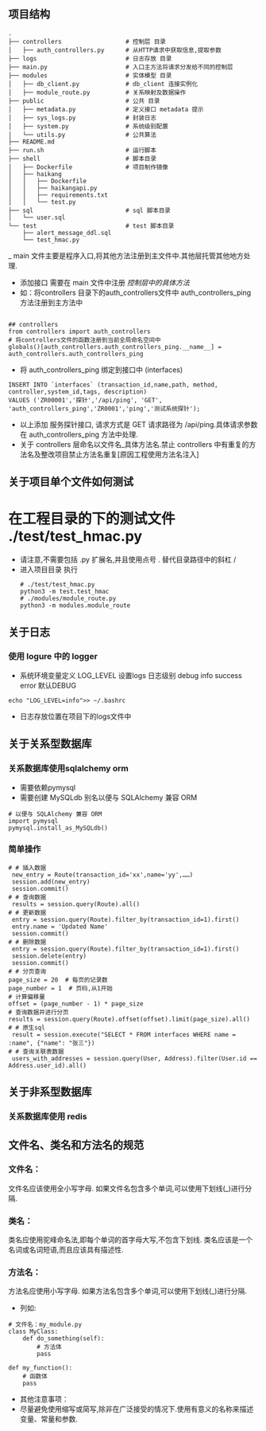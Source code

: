 



## 项目结构

~~~~~~
.
├── controllers                  # 控制层 目录
│   ├── auth_controllers.py      # 从HTTP请求中获取信息,提取参数
├── logs                         # 日志存放 目录
├── main.py                      # 入口主方法将请求分发给不同的控制层
├── modules                      # 实体模型 目录 
│   ├── db_client.py             # db_client 连接实例化
│   ├── module_route.py          # 关系映射及数据操作
├── public                       # 公共 目录
│   ├── metadata.py              # 定义接口 metadata 提示
│   ├── sys_logs.py              # 封装日志
│   ├── system.py                # 系统级别配置
│   └── utils.py                 # 公共算法
├── README.md
├── run.sh                       # 运行脚本
├── shell                        # 脚本目录
│   ├── Dockerfile               # 项目制作镜像
│   ├── haikang
│   │   ├── Dockerfile
│   │   ├── haikangapi.py
│   │   ├── requirements.txt
│   │   └── test.py
├── sql                          # sql 脚本目录
│   └── user.sql
└── test                         # test 脚本目录
    ├── alert_message_ddl.sql
    └── test_hmac.py

~~~~~~


_ main 文件主要是程序入口,将其他方法注册到主文件中.其他层托管其他地方处理.
- 添加接口 需要在 main 文件中注册 *控制层中的具体方法*
- 如：将controllers 目录下的auth_controllers文件中 auth_controllers_ping 方法注册到主方法中

~~~~~~

## controllers
from controllers import auth_controllers
# 将controllers文件的函数注册到当前全局命名空间中
globals()[auth_controllers.auth_controllers_ping.__name__] = auth_controllers.auth_controllers_ping

~~~~~~

- 将 auth_controllers_ping 绑定到接口中 (interfaces) 

~~~~~~
INSERT INTO `interfaces` (transaction_id,name,path, method, controller,system_id,tags, description)
VALUES ('ZR00001','探针','/api/ping', 'GET', 'auth_controllers_ping','ZR0001','ping','测试系统探针');
~~~~~~

- 以上添加 服务探针接口, 请求方式是 GET 请求路径为 /api/ping.具体请求参数在 auth_controllers_ping 方法中处理.
- 关于 controllers 层命名以文件名_具体方法名.禁止 controllers 中有重复的方法名及整改项目禁止方法名重复[原因工程使用方法名注入]


## 关于项目单个文件如何测试
# 在工程目录的下的测试文件 ./test/test_hmac.py
  - 请注意,不需要包括 .py 扩展名,并且使用点号 . 替代目录路径中的斜杠 /
  - 进入项目目录 执行
    ~~~~~~
    # ./test/test_hmac.py
    python3 -m test.test_hmac
    # ./modules/module_route.py
    python3 -m modules.module_route
    ~~~~~~

## 关于日志

### 使用 logure 中的 logger
   - 系统环境变量定义 LOG_LEVEL 设置logs 日志级别 debug info success error 默认DEBUG
   ~~~~~~
   echo "LOG_LEVEL=info">> ~/.bashrc
   ~~~~~~
   - 日志存放位置在项目下的logs文件中


## 关于关系型数据库

### 关系数据库使用sqlalchemy orm 
   - 需要依赖pymysql
   - 需要创建 MySQLdb 别名以便与 SQLAlchemy 兼容 ORM
   ~~~~~~ 
   # 以便与 SQLAlchemy 兼容 ORM
   import pymysql
   pymysql.install_as_MySQLdb() 
   ~~~~~~ 
### 简单操作

~~~~~~
# # 插入数据
 new_entry = Route(transaction_id='xx',name='yy',……)
 session.add(new_entry)
 session.commit()
# # 查询数据
 results = session.query(Route).all()
# # 更新数据
 entry = session.query(Route).filter_by(transaction_id=1).first()
 entry.name = 'Updated Name'
 session.commit()
# # 删除数据
 entry = session.query(Route).filter_by(transaction_id=1).first()
 session.delete(entry)
 session.commit()
# # 分页查询
page_size = 20  # 每页的记录数
page_number = 1  # 页码,从1开始
# 计算偏移量
offset = (page_number - 1) * page_size
# 查询数据并进行分页
results = session.query(Route).offset(offset).limit(page_size).all()
# # 原生sql
 result = session.execute("SELECT * FROM interfaces WHERE name = :name", {"name": "张三"})
# # 查询关联表数据
 users_with_addresses = session.query(User, Address).filter(User.id == Address.user_id).all()
~~~~~~

## 关于非系型数据库

### 关系数据库使用 redis

## 文件名、类名和方法名的规范
### 文件名：

   文件名应该使用全小写字母.
   如果文件名包含多个单词,可以使用下划线(_)进行分隔.
### 类名：

   类名应使用驼峰命名法,即每个单词的首字母大写,不包含下划线.
   类名应该是一个名词或名词短语,而且应该具有描述性.
### 方法名：

   方法名应使用小写字母.
   如果方法名包含多个单词,可以使用下划线(_)进行分隔.

* 列如:

~~~~~~
# 文件名：my_module.py
class MyClass:
    def do_something(self):
        # 方法体
        pass

def my_function():
    # 函数体
    pass

~~~~~~

* 其他注意事项：
* 尽量避免使用缩写或简写,除非在广泛接受的情况下.使用有意义的名称来描述变量、常量和参数.
